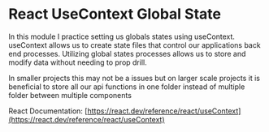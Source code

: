 # React UseContext Global State

In this module I practice setting us globals states using useContext. useContext allows us to create state files that control our applications back end processes. Utilizing global states processes allows us to store and modify data without needing to prop drill.

In smaller projects this may not be a issues but on larger scale projects it is beneficial to store all our api functions in one folder instead of multiple folder between multiple components

React Documentation:
[https://react.dev/reference/react/useContext](https://react.dev/reference/react/useContext)
